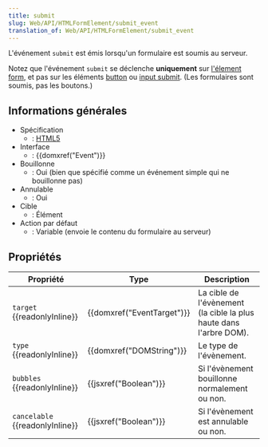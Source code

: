 ```yaml
---
title: submit
slug: Web/API/HTMLFormElement/submit_event
translation_of: Web/API/HTMLFormElement/submit_event
---
```


L'événement `submit` est émis lorsqu'un formulaire est soumis au serveur.

Notez que l'événement `submit` se déclenche **uniquement** sur [l'élement form](/fr-FR/docs/Web/HTML/Element/form), et pas sur les éléments [button](/fr-FR/docs/Web/HTML/Element/button) ou [input submit](/fr/docs/Web/HTML/Element/Input/submit). (Les formulaires sont soumis, pas les boutons.)

## Informations générales

- Spécification
  - : [HTML5](http://www.whatwg.org/specs/web-apps/current-work/multipage/association-of-controls-and-forms.html#form-submission-algorithm)
- Interface
  - : {{domxref("Event")}}
- Bouillonne
  - : Oui (bien que spécifié comme un événement simple qui ne bouillonne pas)
- Annulable
  - : Oui
- Cible
  - : Élément
- Action par défaut
  - : Variable (envoie le contenu du formulaire au serveur)

## Propriétés

| Propriété                             | Type                                 | Description                                                        |
| ------------------------------------- | ------------------------------------ | ------------------------------------------------------------------ |
| `target` {{readonlyInline}}     | {{domxref("EventTarget")}} | La cible de l'évènement (la cible la plus haute dans l'arbre DOM). |
| `type` {{readonlyInline}}       | {{domxref("DOMString")}}     | Le type de l'évènement.                                            |
| `bubbles` {{readonlyInline}}    | {{jsxref("Boolean")}}         | Si l'évènement bouillonne normalement ou non.                      |
| `cancelable` {{readonlyInline}} | {{jsxref("Boolean")}}         | Si l'évènement est annulable ou non.                               |
